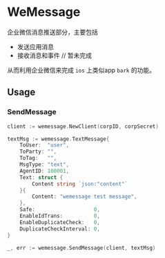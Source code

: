 # WeMessage

企业微信消息推送部分，主要包括

+ 发送应用消息
+ 接收消息和事件 // 暂未完成

从而利用企业微信来完成 `ios` 上类似app `bark` 的功能。

## Usage

### SendMessage

```go
client := wemessage.NewClient(corpID, corpSecret)

textMsg := wemessage.TextMessage{
    ToUser:  "user",
    ToParty: "",
    ToTag:   "",
    MsgType: "text",
    AgentID: 100001,
    Text: struct {
        Content string `json:"content"`
    }{
        Content: "wemessage test message",
    },
    Safe:                   0,
    EnableIdTrans:          0,
    EnableDuplicateCheck:   0,
    DuplicateCheckInterval: 0,
}

_, err := wemessage.SendMessage(client, textMsg)
```
